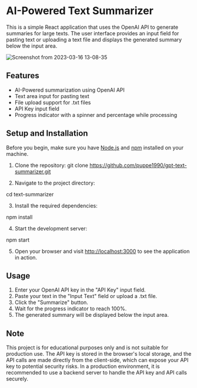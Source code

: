 # AI-Powered Text Summarizer

This is a simple React application that uses the OpenAI API to generate summaries for large texts. The user interface provides an input field for pasting text or uploading a text file and displays the generated summary below the input area.

![Screenshot from 2023-03-16 13-08-35](https://user-images.githubusercontent.com/8432835/225685996-e2d74a11-a477-4347-bc34-c51facb9fbfb.png)


## Features

- AI-Powered summarization using OpenAI API
- Text area input for pasting text
- File upload support for .txt files
- API Key input field
- Progress indicator with a spinner and percentage while processing

## Setup and Installation

Before you begin, make sure you have [Node.js](https://nodejs.org/) and [npm](https://www.npmjs.com/get-npm) installed on your machine.

1. Clone the repository:
   git clone https://github.com/puppe1990/gpt-text-summarizer.git

2. Navigate to the project directory:

cd text-summarizer

3. Install the required dependencies:

npm install

4. Start the development server:

npm start

5. Open your browser and visit [http://localhost:3000](http://localhost:3000) to see the application in action.

## Usage

1. Enter your OpenAI API key in the "API Key" input field.
2. Paste your text in the "Input Text" field or upload a .txt file.
3. Click the "Summarize" button.
4. Wait for the progress indicator to reach 100%.
5. The generated summary will be displayed below the input area.

## Note

This project is for educational purposes only and is not suitable for production use. The API key is stored in the browser's local storage, and the API calls are made directly from the client-side, which can expose your API key to potential security risks. In a production environment, it is recommended to use a backend server to handle the API key and API calls securely.

